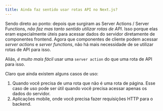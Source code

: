 ```yaml
---
title: Ainda faz sentido usar rotas API no Next.js?
---
```


Sendo direto ao ponto: depois que surgiram as Server Actions / Server Functions, *não faz mas tanto sentido utilizar rotas de API*. Isso porque elas eram especialmente úteis para acessar dados do servidor diretamente de componentes frontend. Agora que componentes de cliente podem acessar *server actions* e *server functions*, não há mais necessidade de se utilizar rotas de API para isso.

Aliás, *é muito mais fácil* usar uma `server action` do que uma rota de API para isso.

Claro que ainda existem alguns casos de uso:

1. Quando você precisa de uma rota que não é uma rota de página. Esse caso de uso pode ser útil quando você precisa acessar apenas os dados do servidor.
2. Aplicações mobile, onde você precisa fazer requisições HTTP para o backend.
